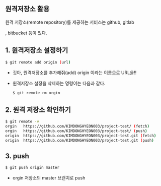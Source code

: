 ## 원격저장소 활용

원격 저장소(remote repository)를 제공하는 서비스는 github, gitlab

, bitbucket 등이 있다.



## 1. 원격저장소 설정하기

```bash
$ git remote add origin (url)
```

* 깃아, 원격저장소를 추가해줘(add) origin 이라는 이름으로 URL을!!

* 원격저장소 설정을 삭제하는  명령어는 다음과 같다.

  ```bash
  $ git remote rm orgin
  ```



## 2. 원격 저장소 확인하기

```bash
$ git remote -v
orgin   https://github.com/KIMDONGHYEON003/project-test/ (fetch)
orgin   https://github.com/KIMDONGHYEON003/project-test/ (push)
origin  https://github.com/KIMDONGHYEON003/project-test.git (fetch)
origin  https://github.com/KIMDONGHYEON003/project-test.git (push)
```



## 3. push

```bash
$ git push origin master

```

* orgin 저장소의 master 브랜치로 push